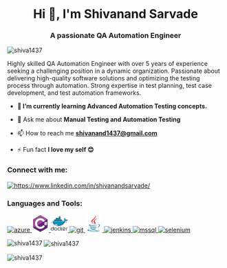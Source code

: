 
<h1 align="center">Hi 👋, I'm Shivanand Sarvade</h1>
<h3 align="center">A passionate QA Automation Engineer</h3>

<p align="left"> <img src="https://komarev.com/ghpvc/?username=shiva1437&label=Profile%20views&color=0e75b6&style=flat" alt="shiva1437" /> </p>

Highly skilled QA Automation Engineer with over 5 years of experience seeking a challenging position in a dynamic organization. Passionate about delivering high-quality software solutions and optimizing the testing process through automation. Strong expertise in test planning, test case development, and test automation frameworks.

- **🌱 I’m currently learning Advanced Automation Testing concepts.**

- 💬 Ask me about **Manual Testing and Automation Testing**

- 📫 How to reach me **shivanand1437@gmail.com**

- ⚡ Fun fact **I love my self 😊**

<h3 align="left">Connect with me:</h3>
<p align="left">
<a href="https://linkedin.com/in/https://www.linkedin.com/in/shivanandsarvade/" target="blank"><img align="center" src="https://raw.githubusercontent.com/rahuldkjain/github-profile-readme-generator/master/src/images/icons/Social/linked-in-alt.svg" alt="https://www.linkedin.com/in/shivanandsarvade/" height="30" width="40" /></a>
</p>

<h3 align="left">Languages and Tools:</h3>
<p align="left"> <a href="https://azure.microsoft.com/en-in/" target="_blank" rel="noreferrer"> <img src="https://www.vectorlogo.zone/logos/microsoft_azure/microsoft_azure-icon.svg" alt="azure" width="40" height="40"/> </a> <a href="https://www.w3schools.com/cs/" target="_blank" rel="noreferrer"> <img src="https://raw.githubusercontent.com/devicons/devicon/master/icons/csharp/csharp-original.svg" alt="csharp" width="40" height="40"/> </a> <a href="https://www.docker.com/" target="_blank" rel="noreferrer"> <img src="https://raw.githubusercontent.com/devicons/devicon/master/icons/docker/docker-original-wordmark.svg" alt="docker" width="40" height="40"/> </a> <a href="https://git-scm.com/" target="_blank" rel="noreferrer"> <img src="https://www.vectorlogo.zone/logos/git-scm/git-scm-icon.svg" alt="git" width="40" height="40"/> </a> <a href="https://www.java.com" target="_blank" rel="noreferrer"> <img src="https://raw.githubusercontent.com/devicons/devicon/master/icons/java/java-original.svg" alt="java" width="40" height="40"/> </a> <a href="https://www.jenkins.io" target="_blank" rel="noreferrer"> <img src="https://www.vectorlogo.zone/logos/jenkins/jenkins-icon.svg" alt="jenkins" width="40" height="40"/> </a> <a href="https://www.microsoft.com/en-us/sql-server" target="_blank" rel="noreferrer"> <img src="https://www.svgrepo.com/show/303229/microsoft-sql-server-logo.svg" alt="mssql" width="40" height="40"/> </a> <a href="https://www.selenium.dev" target="_blank" rel="noreferrer"> <img src="https://raw.githubusercontent.com/detain/svg-logos/780f25886640cef088af994181646db2f6b1a3f8/svg/selenium-logo.svg" alt="selenium" width="40" height="40"/> </a> </p>

<p><img align="left" src="https://github-readme-stats.vercel.app/api/top-langs?username=shiva1437&show_icons=true&locale=en&layout=compact" alt="shiva1437" /></p>

<p>&nbsp;<img align="center" src="https://github-readme-stats.vercel.app/api?username=shiva1437&show_icons=true&locale=en" alt="shiva1437" /></p>

<p><img align="center" src="https://github-readme-streak-stats.herokuapp.com/?user=shiva1437&" alt="shiva1437" /></p>
